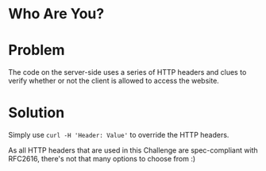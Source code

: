 
# Who Are You?


# Problem

The code on the server-side uses a series of HTTP headers and clues
to verify whether or not the client is allowed to access the website.


# Solution

Simply use `curl -H 'Header: Value'` to override the HTTP headers.

As all HTTP headers that are used in this Challenge are spec-compliant
with RFC2616, there's not that many options to choose from :)

